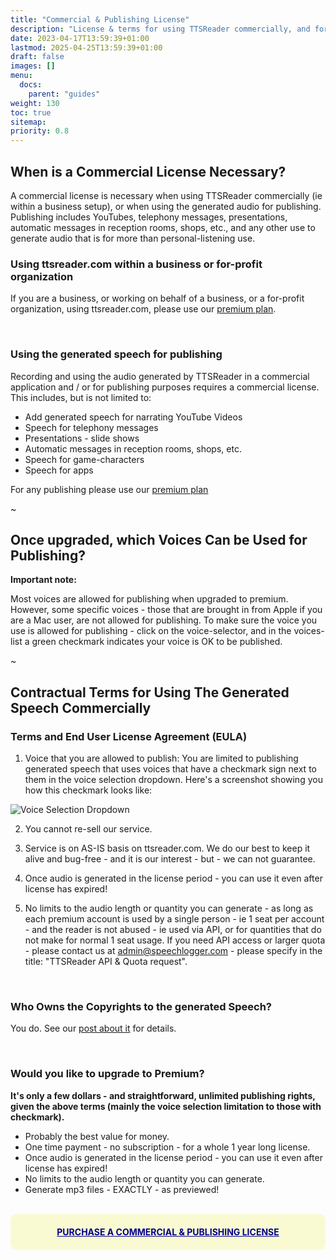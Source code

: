 ```yaml
---
title: "Commercial & Publishing License"
description: "License & terms for using TTSReader commercially, and for using the generated audio for publishing."
date: 2023-04-17T13:59:39+01:00
lastmod: 2025-04-25T13:59:39+01:00
draft: false
images: []
menu:
  docs:
    parent: "guides"
weight: 130
toc: true
sitemap:
priority: 0.8
---
```



## When is a Commercial License Necessary?

A commercial license is necessary when using TTSReader commercially (ie within a business setup), or when using the generated audio for publishing. Publishing includes YouTubes, telephony messages, presentations, automatic messages in reception rooms, shops, etc., and any other use to generate audio that is for more than personal-listening use.

### Using ttsreader.com within a business or for-profit organization
If you are a business, or working on behalf of a business, or a for-profit organization, using ttsreader.com, please use our [premium plan](https://ttsreader.com/upgrade/).

<br/>

### Using the generated speech for publishing
Recording and using the audio generated by TTSReader in a commercial application and / or for publishing purposes requires a commercial license. This includes, but is not limited to:

* Add generated speech for narrating YouTube Videos
* Speech for telephony messages
* Presentations - slide shows
* Automatic messages in reception rooms, shops, etc.
* Speech for game-characters
* Speech for apps

For any publishing please use our [premium plan](https://ttsreader.com/upgrade/)

~

## Once upgraded, which Voices Can be Used for Publishing?

**Important note:**

Most voices are allowed for publishing when upgraded to premium. However, some specific voices - those that are brought in from Apple if you are a Mac user, are not allowed for publishing. To make sure the voice you use is allowed for publishing - click on the voice-selector, and in the voices-list a green checkmark indicates your voice is OK to be published.

~

## Contractual Terms for Using The Generated Speech Commercially

### Terms and End User License Agreement (EULA)

1) Voice that you are allowed to publish:  You are limited to publishing generated speech that uses voices that have a checkmark sign next to them in the voice selection dropdown. Here's a screenshot showing you how this checkmark looks like:

  ![Voice Selection Dropdown](/images/blog/allowed_voices.jpg 'Voice Selection Dropdown')

2) You cannot re-sell our service.

3) Service is on AS-IS basis on ttsreader.com. We do our best to keep it alive and bug-free - and it is our interest - but - we can not guarantee.

4) Once audio is generated in the license period - you can use it even after license has expired!

5) No limits to the audio length or quantity you can generate - as long as each premium account is used by a single person - ie 1 seat per account - and the reader is not abused - ie used via API, or for quantities that do not make for normal 1 seat usage. If you need API access or larger quota - please contact us at admin@speechlogger.com - please specify in the title: "TTSReader API & Quota request".

<br/>

### Who Owns the Copyrights to the generated Speech?

You do. See our [post about it](https://ttsreader.com/blog/2017/05/10/copyright/) for details.

<br/>

### Would you like to upgrade to Premium?

**It's only a few dollars - and straightforward, unlimited publishing rights, given the above terms (mainly the voice selection limitation to those with checkmark).**

* Probably the best value for money.
* One time payment - no subscription - for a whole 1 year long license.
* Once audio is generated in the license period - you can use it even after license has expired!
* No limits to the audio length or quantity you can generate.
* Generate mp3 files - EXACTLY - as previewed!


<br/>
<a href="https://ttsreader.com/upgrade/" style="cursor:pointer;display:block;color:darkblue;font-weight:bold;text-transform: uppercase;background-color: lightgoldenrodyellow;border-radius: 10px;padding:20px;text-align: center">
   Purchase a commercial & publishing license
</a>
<br/>

